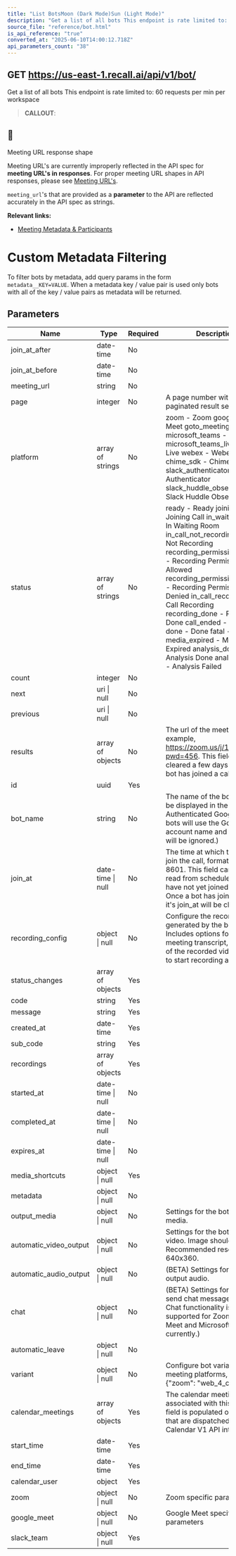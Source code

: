 ```yaml
---
title: "List BotsMoon (Dark Mode)Sun (Light Mode)"
description: "Get a list of all bots This endpoint is rate limited to: 60 requests per min per workspace"
source_file: "reference/bot.html"
is_api_reference: "true"
converted_at: "2025-06-10T14:00:12.718Z"
api_parameters_count: "38"
---
```

## GET https://us-east-1.recall.ai/api/v1/bot/

Get a list of all bots This endpoint is rate limited to: 60 requests per min per workspace

> **CALLOUT**:

## 🚧

Meeting URL response shape

Meeting URL's are currently improperly reflected in the API spec for **meeting URL's in responses**. For proper meeting URL shapes in API responses, please see [Meeting URL's](/docs/meeting-urls).

`meeting_url`'s that are provided as a **parameter** to the API are reflected accurately in the API spec as strings.

**Relevant links:**
- [Meeting Metadata & Participants](/docs/meeting-metadata-and-participants)

# Custom Metadata Filtering

[](#custom-metadata-filtering)

To filter bots by metadata, add query params in the form `metadata__KEY=VALUE`. When a metadata key / value pair is used only bots with all of the key / value pairs as metadata will be returned.
## Parameters

| Name | Type | Required | Description |
| --- | --- | --- | --- |
| join_at_after | date-time | No |  |
| join_at_before | date-time | No |  |
| meeting_url | string | No |  |
| page | integer | No | A page number within the paginated result set. |
| platform | array of strings | No | zoom - Zoom google_meet - Meet goto_meeting - Goto microsoft_teams - Teams microsoft_teams_live - Teams Live webex - Webex chime_sdk - Chime Sdk slack_authenticator - Slack Authenticator slack_huddle_observer - Slack Huddle Observer |
| status | array of strings | No | ready - Ready joining_call - Joining Call in_waiting_room - In Waiting Room in_call_not_recording - In Call Not Recording recording_permission_allowed - Recording Permission Allowed recording_permission_denied - Recording Permission Denied in_call_recording - In Call Recording recording_done - Recording Done call_ended - Call Ended done - Done fatal - Fatal media_expired - Media Expired analysis_done - Analysis Done analysis_failed - Analysis Failed |
| count | integer | No |  |
| next | uri \| null | No |  |
| previous | uri \| null | No |  |
| results | array of objects | No | The url of the meeting. For example, https://zoom.us/j/123?pwd=456. This field will be cleared a few days after the bot has joined a call. |
| id | uuid | Yes |  |
| bot_name | string | No | The name of the bot that will be displayed in the call. (Note: Authenticated Google Meet bots will use the Google account name and this field will be ignored.) |
| join_at | date-time \| null | No | The time at which the bot will join the call, formatted in ISO 8601. This field can only be read from scheduled bots that have not yet joined a call. Once a bot has joined a call, it's join_at will be cleared. |
| recording_config | object \| null | No | Configure the recording generated by the bot. Includes options for getting meeting transcript,  the layout of the recorded video, when to start recording and more. |
| status_changes | array of objects | Yes |  |
| code | string | Yes |  |
| message | string | Yes |  |
| created_at | date-time | Yes |  |
| sub_code | string | Yes |  |
| recordings | array of objects | Yes |  |
| started_at | date-time \| null | No |  |
| completed_at | date-time \| null | No |  |
| expires_at | date-time \| null | No |  |
| media_shortcuts | object \| null | Yes |  |
| metadata | object \| null | No |  |
| output_media | object \| null | No | Settings for the bot output media. |
| automatic_video_output | object \| null | No | Settings for the bot to output video. Image should be 16:9. Recommended resolution is 640x360. |
| automatic_audio_output | object \| null | No | (BETA) Settings for the bot to output audio. |
| chat | object \| null | No | (BETA) Settings for the bot to send chat messages. (Note: Chat functionality is only supported for Zoom, Google Meet and Microsoft Teams currently.) |
| automatic_leave | object \| null | No |  |
| variant | object \| null | No | Configure bot variants per meeting platforms, e.g. {"zoom": "web_4_core"}. |
| calendar_meetings | array of objects | Yes | The calendar meetings associated with this bot. This field is populated only for bots that are dispatched via Calendar V1 API integration. |
| start_time | date-time | Yes |  |
| end_time | date-time | Yes |  |
| calendar_user | object | Yes |  |
| zoom | object \| null | No | Zoom specific parameters |
| google_meet | object \| null | No | Google Meet specific parameters |
| slack_team | object \| null | Yes |  |
